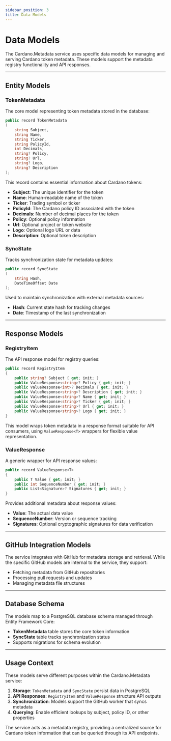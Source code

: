 ```yaml
---
sidebar_position: 3
title: Data Models
---
```


# Data Models

The Cardano.Metadata service uses specific data models for managing and serving Cardano token metadata. These models support the metadata registry functionality and API responses.

---

## Entity Models

### TokenMetadata

The core model representing token metadata stored in the database:

```csharp
public record TokenMetadata
(
    string Subject,
    string Name,
    string Ticker,
    string PolicyId,
    int Decimals,
    string? Policy,
    string? Url,
    string? Logo,
    string? Description
);
```

This record contains essential information about Cardano tokens:
- **Subject**: The unique identifier for the token
- **Name**: Human-readable name of the token
- **Ticker**: Trading symbol or ticker
- **PolicyId**: The Cardano policy ID associated with the token
- **Decimals**: Number of decimal places for the token
- **Policy**: Optional policy information
- **Url**: Optional project or token website
- **Logo**: Optional logo URL or data
- **Description**: Optional token description

### SyncState

Tracks synchronization state for metadata updates:

```csharp
public record SyncState
(
    string Hash,
    DateTimeOffset Date
);
```

Used to maintain synchronization with external metadata sources:
- **Hash**: Current state hash for tracking changes
- **Date**: Timestamp of the last synchronization

---

## Response Models

### RegistryItem

The API response model for registry queries:

```csharp
public record RegistryItem
{
    public string? Subject { get; init; }
    public ValueResponse<string>? Policy { get; init; }
    public ValueResponse<int>? Decimals { get; init; }
    public ValueResponse<string>? Description { get; init; }
    public ValueResponse<string>? Name { get; init; }
    public ValueResponse<string>? Ticker { get; init; }
    public ValueResponse<string>? Url { get; init; }
    public ValueResponse<string>? Logo { get; init; }
}
```

This model wraps token metadata in a response format suitable for API consumers, using `ValueResponse<T>` wrappers for flexible value representation.

### ValueResponse

A generic wrapper for API response values:

```csharp
public record ValueResponse<T>
{
    public T Value { get; init; }
    public int SequenceNumber { get; init; }
    public List<Signature>? Signatures { get; init; }
}
```

Provides additional metadata about response values:
- **Value**: The actual data value
- **SequenceNumber**: Version or sequence tracking
- **Signatures**: Optional cryptographic signatures for data verification

---

## GitHub Integration Models

The service integrates with GitHub for metadata storage and retrieval. While the specific GitHub models are internal to the service, they support:

- Fetching metadata from GitHub repositories
- Processing pull requests and updates
- Managing metadata file structures

---

## Database Schema

The models map to a PostgreSQL database schema managed through Entity Framework Core:

- **TokenMetadata** table stores the core token information
- **SyncState** table tracks synchronization status
- Supports migrations for schema evolution

---

## Usage Context

These models serve different purposes within the Cardano.Metadata service:

1. **Storage**: `TokenMetadata` and `SyncState` persist data in PostgreSQL
2. **API Responses**: `RegistryItem` and `ValueResponse` structure API outputs
3. **Synchronization**: Models support the GitHub worker that syncs metadata
4. **Querying**: Enable efficient lookups by subject, policy ID, or other properties

The service acts as a metadata registry, providing a centralized source for Cardano token information that can be queried through its API endpoints.